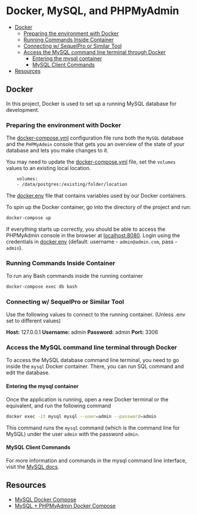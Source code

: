 # Docker, MySQL, and PHPMyAdmin

- [Docker](#docker)
  - [Preparing the environment with Docker](#preparing-the-environment-with-docker)
  - [Running Commands Inside Container](#running-commands-inside-container)
  - [Connecting w/ SequelPro or Similar Tool](#connecting-w/-sequelpro-or-similar-tool)
  - [Access the MySQL command line terminal through Docker](#access-the-mysql-command-line-terminal-through-Docker)
    - [Entering the mysql container](#entering-the-mysql-container)
    - [MySQL Client Commands](#mysql-client-commands)
- [Resources](#resources)

## Docker

In this project, Docker is used to set up a running MySQL database for development.

### Preparing the environment with Docker

The [docker-compose.yml](../docker-compose.yml) configuration file runs both the `MySQL` database and the `PHPMyAdmin` console that gets you an overview of the state of your database and lets you make changes to it.

You may need to update the [docker-compose.yml](/docker-compose.yml) file, set the `volumes` values to an existing local location.

```bash
    volumes:
    - /data/postgres:/existing/folder/location
```

The [docker.env](../docker.env) file that contains variables used by our Docker containers.

To spin up the Docker container, go into the directory of the project and run:

```bash
docker-compose up
```

If everything starts up correctly, you should be able to access the PHPMyAdmin console in the browser at [localhost:8080](http://localhost:8080/). Login using the credentials in [docker.env](../docker.env) (default: username - `admin@admin.com`, pass - `admin`).

### Running Commands Inside Container

To run any Bash commands inside the running container

```bash
docker-compose exec db bash
```

### Connecting w/ SequelPro or Similar Tool

Use the following values to connect to the running container. (Unless .env set to different values)

**Host:** 127.0.0.1
**Username:** admin
**Password:** admin
**Port:** 3306

### Access the MySQL command line terminal through Docker

To access the MySQL database command line terminal, you need to go inside the `mysql` Docker container. There, you can run SQL command and edit the database.

#### Entering the mysql container

Once the application is running, open a new Docker terminal or the equivalent, and run the following command

```bash
docker exec -it mysql mysql --user=admin --password=admin
```

This command runs the `mysql` command (which is the command line for MySQL) under the user `admin` with the password `admin`.

#### MySQL Client Commands

For more information and commands in the mysql command line interface, visit the [MySQL docs](https://dev.mysql.com/doc/refman/8.0/en/mysql-commands.html).

## Resources

- [MySQL Docker Compose](https://dev.to/alexmacarthur/quickly-spin-up-mysql-w-docker-compose-4g35)
- [MySQL + PHPMyAdmin Docker Compose](https://gist.github.com/bradtraversy/faa8de544c62eef3f31de406982f1d42)
